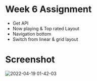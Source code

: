 # Week 6 Assignment

- Get API
- Now playing & Top rated Layout
- Navigation bottom
- Switch from linear & grid layout

# Screenshot
![2022-04-19 01-42-03](https://user-images.githubusercontent.com/93138165/163858471-e95034bd-bb48-4838-be97-915ca062c535.gif)


